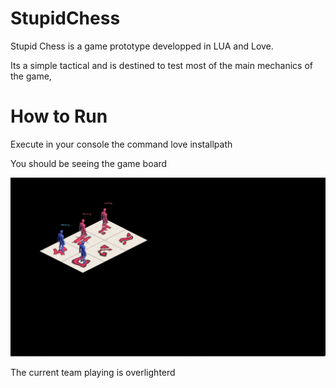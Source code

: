 # StupidChess

Stupid Chess is a game prototype developped in LUA and Love. 

Its a simple tactical and is destined to test most of the main mechanics of the game,

# How to Run

 Execute in your console the command love installpath

 You should be seeing the game board

 ![Screenshot of the current prototype of the game](/screen1.png)

  The current team playing is overlighterd
